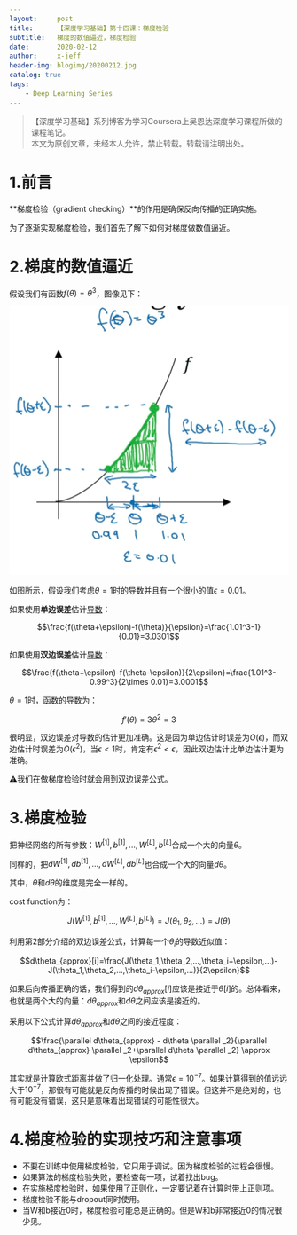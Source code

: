 ```yaml
---
layout:     post
title:      【深度学习基础】第十四课：梯度检验
subtitle:   梯度的数值逼近，梯度检验
date:       2020-02-12
author:     x-jeff
header-img: blogimg/20200212.jpg
catalog: true
tags:
    - Deep Learning Series
---
```

>【深度学习基础】系列博客为学习Coursera上吴恩达深度学习课程所做的课程笔记。  
>本文为原创文章，未经本人允许，禁止转载。转载请注明出处。

# 1.前言

**梯度检验（gradient checking）**的作用是确保反向传播的正确实施。

为了逐渐实现梯度检验，我们首先了解下如何对梯度做数值逼近。

# 2.梯度的数值逼近

假设我们有函数$f(\theta)=\theta ^3$，图像见下：

![](https://github.com/x-jeff/BlogImage/raw/master/DeepLearningSeries/Lesson14/14x1.png)

如图所示，假设我们考虑$\theta=1$时的导数并且有一个很小的值$\epsilon=0.01$。

如果使用**单边误差**估计[导数](http://shichaoxin.com/2019/02/25/数学基础-第四课-导数/)：

$$\frac{f(\theta+\epsilon)-f(\theta)}{\epsilon}=\frac{1.01^3-1}{0.01}=3.0301$$

如果使用**双边误差**估计[导数](http://shichaoxin.com/2019/02/25/数学基础-第四课-导数/)：

$$\frac{f(\theta+\epsilon)-f(\theta-\epsilon)}{2\epsilon}=\frac{1.01^3-0.99^3}{2\times 0.01}=3.0001$$

$\theta=1$时，函数的导数为：

$$f'(\theta)=3\theta ^2=3$$

很明显，双边误差对导数的估计更加准确。这是因为单边估计时误差为$O(\epsilon)$，而双边估计时误差为$O(\epsilon ^2)$，当$\epsilon <1$时，肯定有$\epsilon ^2 < \epsilon$，因此双边估计比单边估计更为准确。

⚠️我们在做梯度检验时就会用到双边误差公式。

# 3.梯度检验

把神经网络的所有参数：$W^{[1]},b^{[1]},...,W^{[L]},b^{[L]}$合成一个大的向量$\theta$。

同样的，把$dW^{[1]},db^{[1]},...,dW^{[L]},db^{[L]}$也合成一个大的向量$d\theta$。

其中，$\theta$和$d\theta$的维度是完全一样的。

cost function为：

$$J(W^{[1]},b^{[1]},...,W^{[L]},b^{[L]})=J(\theta_1,\theta_2,...)=J(\theta)$$

利用第2部分介绍的双边误差公式，计算每一个$\theta_i$的导数近似值：

$$d\theta_{approx}[i]=\frac{J(\theta_1,\theta_2,...,\theta_i+\epsilon,...)-J(\theta_1,\theta_2,...,\theta_i-\epsilon,...)}{2\epsilon}$$

如果后向传播正确的话，我们得到的$d\theta_{approx}[i]$应该是接近于$\theta [i]$的。总体看来，也就是两个大的向量：$d\theta_{approx}$和$d\theta$之间应该是接近的。

采用以下公式计算$d\theta_{approx}$和$d\theta$之间的接近程度：

$$\frac{\parallel d\theta_{approx} - d\theta \parallel _2}{\parallel d\theta_{approx} \parallel _2+\parallel d\theta \parallel _2} \approx \epsilon$$

其实就是计算欧式距离并做了归一化处理。通常$\epsilon = 10^{-7}$。如果计算得到的值远远大于$10^{-7}$，那很有可能就是反向传播的时候出现了错误。但这并不是绝对的，也有可能没有错误，这只是意味着出现错误的可能性很大。

# 4.梯度检验的实现技巧和注意事项

* 不要在训练中使用梯度检验，它只用于调试。因为梯度检验的过程会很慢。
* 如果算法的梯度检验失败，要检查每一项，试着找出bug。
* 在实施梯度检验时，如果使用了正则化，一定要记着在计算时带上正则项。
* 梯度检验不能与dropout同时使用。
* 当W和b接近0时，梯度检验可能总是正确的。但是W和b非常接近0的情况很少见。